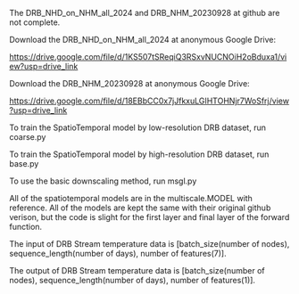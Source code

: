 The DRB_NHD_on_NHM_all_2024 and DRB_NHM_20230928 at github are not complete.

Download the DRB_NHD_on_NHM_all_2024 at anonymous Google Drive:

https://drive.google.com/file/d/1KS507tSReqiQ3RSxvNUCNOiH2oBduxa1/view?usp=drive_link

Download the DRB_NHM_20230928 at anonymous Google Drive:

https://drive.google.com/file/d/18EBbCC0x7jJfkxuLGIHTOHNjr7WoSfrj/view?usp=drive_link


To train the SpatioTemporal model by low-resolution DRB dataset, run coarse.py

To train the SpatioTemporal model by high-resolution DRB dataset, run base.py

To use the basic downscaling method, run msgl.py

All of the spatiotemporal models are in the multiscale.MODEL with reference. All of the models are kept the same with
their original github verison, but the code is slight for the first layer and final layer of the forward function. 

The input of DRB Stream temperature data is [batch_size(number of nodes), sequence_length(number of days), number of features(7)].

The output of DRB Stream temperature data is [batch_size(number of nodes), sequence_length(number of days), number of features(1)].

